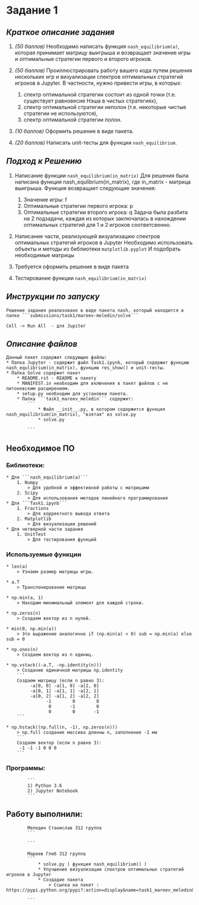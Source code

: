 # Задание 1

## *Краткое описание задания*

1) *(50 баллов)* Необходимо написать функция ```nash_equilibrium(a)```, которая принимает матрицу выигрыша и возвращает значение игры и оптимальные стратегии первого и второго игроков.

2) *(50 баллов)* Проиллюстрировать работу вашего кода путем решения нескольких игр и визуализации спектров оптимальных стратегий игроков в Jupyter. В частности, нужно привести игры, в которых:
	1) спектр оптимальной стратегии состоит из одной точки (т.е. существует равновесие Нэша в чистых стратегиях),
	2) спектр оптимальной стратегии неполон (т.е. некоторые чистые стратегии не используются),
	3) спектр оптимальной стратегии полон.
	
3) *(10 баллов)* Оформить решение в виде пакета.

4) *(20 баллов)* Написать unit-тесты для функции ```nash_equilibrium```.

## *Подход к Решению*
1. Написание функции ```nash_equilibrium(in_matrix)``` 
	Для решения была написана функция nash_equlibrium(in_matrix), где in_matrix - матрица выигрыша.
	Функция возвращает следующие значения: 
	1. Значение игры: f 
	2. Оптимальные стратегии первого игрока: p
	3. Оптимальные стратегии второго игрока: q
		Задача была разбита на 2 подзадачи, каждая из которых заключалась в нахождении оптимальных стратегий для 1 и 2 игроков соответсвенно.
		
2. Написание части, реализующей визуализацию спектров оптимальных стратегий игроков в Jupyter
	Необходимо использовать объекты и методы из библиотеки ```matplotlib.pyplot```
	И подобрать необходимые матрицы
3. Требуется оформить решение в виде пакета

4. Тестирование функции ```nash_equilibrium(in_matrix)```

## *Инструкции по запуску*

	Решение задания реализовано в виде пакета nash, который находится в папке ```submissions/task1/mareev-meledin/solve```

	Cell -> Run All  - для Jupiter	
	

## *Описание файлов*
	Данный пакет содержит следующие файлы: 
	* Папка Jupyter - содержит файл Task1.ipynb, который содержит функцию nash_equlibrium(in_matrix), функцию res_show() и unit-тесты. 
	* Папка Solve содержит пакет
		* README.rst - README к пакету
		* MANIFEST.in необходим для включения в пакет файлов с не питоновским расширением.
		* setup.py необходим для установки пакета.
		* Папка ```task1_mareev_meledin``` содержит:
			```
				* Файл __init__.py, в котором содержится функция nash_equilibrium(in_matrix), "взятая" из solve.py
				* solve.py 
			
			```
			
## Необходимое ПО
### Библиотеки:
	* Для ```nash_equilibrium(a)```
		1. Numpy
			> Для удобной и эффективной работы с матрицами
		2. Scipy 
			> Для использования методов линейного програмирования
	* Для ```Task1.ipynb```
		1. Fractions
			> Для корректного вывода ответа
		2. Matplotlib
			> Для визуализации решений
	* Для четверной части задания
		1. UnitTest
			> Для тестирования функций
### Используемые функции
	* len(a)
		> Узнаем размер матрицы игры.
		
	* a.T 
		> Транспонирование матрицы
	
	* np.min(a, 1)
		> Находим минимальный элемент для каждой строки.
	
	* np.zeros(n)
		> Создаем вектор из n нулей.
	
	* min(0, np.min(a))
		> Это выражение аналогично if (np.min(a) < 0) sub = np.min(a) else sub = 0
	
	* np.ones(n)
		> Создаем вектор из n единиц.
	
	* np.vstack((-a.T, -np.identity(n)))
		> Создание единичной матрицы np.identity
		```
		Создаем матрицу (если n равно 3):
			 -a[0, 0] -a[1, 0] -a[2, 0]
			 -a[0, 1] -a[1, 1] -a[2, 1]
			 -a[0, 2] -a[1, 2] -a[2, 2]
			       -1        0        0
			        0       -1        0
			        0        0       -1
		```
	
	* np.hstack((np.full(n, -1), np.zeros(n)))
		> np.full создание массива длинны n, заполнение -1 ми
		```
		Создаем вектор (если n равно 3):
		 -1 -1 -1 0 0 0 
		```
		
### Программы:
			```
			1) Python 3.6
			2) Jupyter Notebook 
			```

## Работу выполнили:
			Меледин Станислав 312 группа
			```
			
			```

			Мареев Глеб 312 группа
			```
				* solve.py ( функция nash_equilibrium() )
				* Улучшение визуализации спектров оптимальных стратегий игроков в Jupyter
				* Создадие пакета
					> Ссылка на пакет : https://pypi.python.org/pypi?:action=display&name=task1_mareev_meledin&version=4.2
			
			```
			
